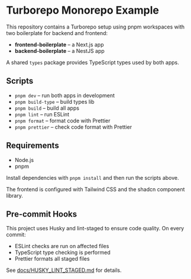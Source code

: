 # Turborepo Monorepo Example

This repository contains a Turborepo setup using pnpm workspaces with two boilerplate for backend and frontend:

- **frontend-boilerplate** – a Next.js app
- **backend-boilerplate** – a NestJS app

A shared `types` package provides TypeScript types used by both apps.

## Scripts

- `pnpm dev` – run both apps in development
- `pnpm build-type` – build types lib
- `pnpm build` – build all apps
- `pnpm lint` – run ESLint
- `pnpm format` – format code with Prettier
- `pnpm prettier` – check code format with Prettier

## Requirements

- Node.js
- pnpm

Install dependencies with `pnpm install` and then run the scripts above.

The frontend is configured with Tailwind CSS and the shadcn component library.

## Pre-commit Hooks

This project uses Husky and lint-staged to ensure code quality. On every commit:

- ESLint checks are run on affected files
- TypeScript type checking is performed
- Prettier formats all staged files

See [docs/HUSKY_LINT_STAGED.md](docs/HUSKY_LINT_STAGED.md) for details.
